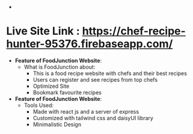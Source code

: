 
- 

# Live Site Link : https://chef-recipe-hunter-95376.firebaseapp.com/

+ **Feature of FoodJunction Website**:
  - What is FoodJunction about:
    * This is a food recipe website with chefs and their best recipes
    * Users can register and see recipes from top chefs
    * Optimized Site
    * Bookmark favourite recipes
+ **Feature of FoodJunction Website**:
  - Tools Used:
    * Made with react js and a server of express
    * Customized with tailwind css and daisyUI library
    * Minimalistic Design

